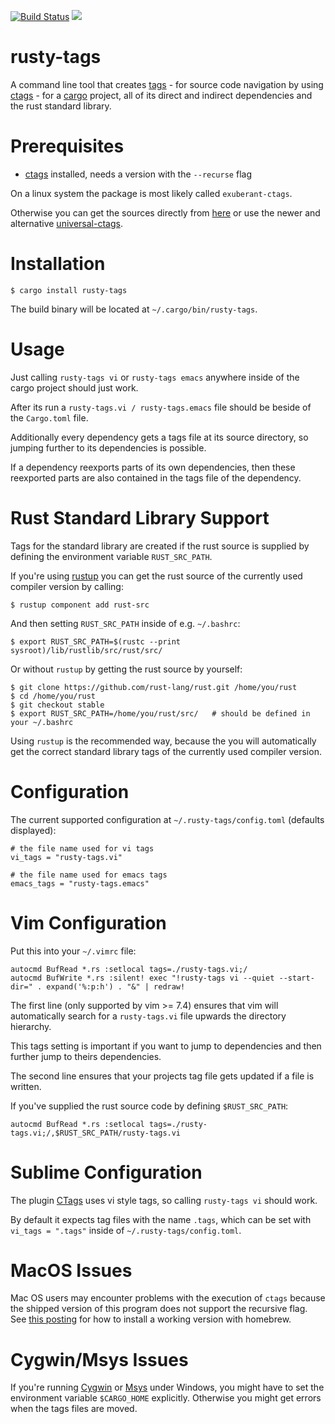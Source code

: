 [![Build Status](https://travis-ci.org/dan-t/rusty-tags.svg?branch=master)](https://travis-ci.org/dan-t/rusty-tags)
[![](http://meritbadge.herokuapp.com/rusty-tags)](https://crates.io/crates/rusty-tags)

rusty-tags
==========

A command line tool that creates [tags](https://en.wikipedia.org/wiki/Ctags) - for source code navigation by
using [ctags](<http://ctags.sourceforge.net>) - for a [cargo](<https://github.com/rust-lang/cargo>) project, all
of its direct and indirect dependencies and the rust standard library.

Prerequisites
=============

* [ctags](<http://ctags.sourceforge.net>) installed, needs a version with the `--recurse` flag

On a linux system the package is most likely called `exuberant-ctags`.

Otherwise you can get the sources directly from [here](http://ctags.sourceforge.net/) or use the newer and alternative
[universal-ctags](https://github.com/universal-ctags/ctags).

Installation
============

    $ cargo install rusty-tags

The build binary will be located at `~/.cargo/bin/rusty-tags`.

Usage
=====

Just calling `rusty-tags vi` or `rusty-tags emacs` anywhere inside
of the cargo project should just work.

After its run a `rusty-tags.vi / rusty-tags.emacs` file should be beside of the
`Cargo.toml` file.

Additionally every dependency gets a tags file at its source directory, so
jumping further to its dependencies is possible.

If a dependency reexports parts of its own dependencies, then these reexported
parts are also contained in the tags file of the dependency.

Rust Standard Library Support
=============================

Tags for the standard library are created if the rust source is supplied by
defining the environment variable `RUST_SRC_PATH`.

If you're using [rustup](<https://www.rustup.rs/>) you can get the
rust source of the currently used compiler version by calling:

    $ rustup component add rust-src

And then setting `RUST_SRC_PATH` inside of e.g. `~/.bashrc`:

    $ export RUST_SRC_PATH=$(rustc --print sysroot)/lib/rustlib/src/rust/src/

Or without `rustup` by getting the rust source by yourself:

    $ git clone https://github.com/rust-lang/rust.git /home/you/rust
    $ cd /home/you/rust
    $ git checkout stable
    $ export RUST_SRC_PATH=/home/you/rust/src/   # should be defined in your ~/.bashrc

Using `rustup` is the recommended way, because the you will automatically get
the correct standard library tags of the currently used compiler version.

Configuration
=============

The current supported configuration at `~/.rusty-tags/config.toml` (defaults displayed):

    # the file name used for vi tags
    vi_tags = "rusty-tags.vi"

    # the file name used for emacs tags
    emacs_tags = "rusty-tags.emacs"

Vim Configuration
=================

Put this into your `~/.vimrc` file:

    autocmd BufRead *.rs :setlocal tags=./rusty-tags.vi;/
    autocmd BufWrite *.rs :silent! exec "!rusty-tags vi --quiet --start-dir=" . expand('%:p:h') . "&" | redraw!

The first line (only supported by vim >= 7.4) ensures that vim will
automatically search for a `rusty-tags.vi` file upwards the directory hierarchy.

This tags setting is important if you want to jump to dependencies and
then further jump to theirs dependencies.

The second line ensures that your projects tag file gets updated if a file is written.

If you've supplied the rust source code by defining `$RUST_SRC_PATH`:

    autocmd BufRead *.rs :setlocal tags=./rusty-tags.vi;/,$RUST_SRC_PATH/rusty-tags.vi

Sublime Configuration
=====================

The plugin [CTags](https://github.com/SublimeText/CTags) uses vi style tags, so
calling `rusty-tags vi` should work.

By default it expects tag files with the name `.tags`, which can be set
with `vi_tags = ".tags"` inside of `~/.rusty-tags/config.toml`.

MacOS Issues
============

Mac OS users may encounter problems with the execution of `ctags` because the shipped version
of this program does not support the recursive flag. See [this posting](<http://gmarik.info/blog/2010/10/08/ctags-on-OSX>)
for how to install a working version with homebrew.

Cygwin/Msys Issues
==================

If you're running [Cygwin](<https://www.cygwin.com/>) or [Msys](<http://www.mingw.org/wiki/MSYS>) under Windows,
you might have to set the environment variable `$CARGO_HOME` explicitly. Otherwise you might get errors
when the tags files are moved.
